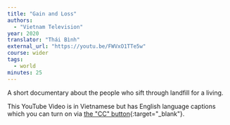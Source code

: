 ```yaml
---
title: "Gain and Loss"
authors:
  - "Vietnam Television"
year: 2020
translator: "Thái Bình"
external_url: "https://youtu.be/FWVxO1TTe5w"
course: wider
tags:
  - world
minutes: 25
---
```


A short documentary about the people who sift through landfill for a living.

This YouTube Video is in Vietnamese but has English language captions which you can turn on via [the "CC" button](https://support.google.com/youtube/answer/100078?#zippy=%2Cturn-captions-on-or-off){:target="_blank"}.
